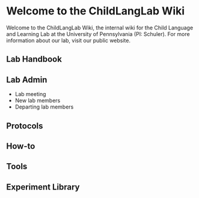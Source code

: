 # Welcome to the ChildLangLab Wiki

Welcome to the ChildLangLab Wiki, the internal wiki for the Child Language and Learning Lab at the University of Pennsylvania (PI: Schuler).  For more information about our lab, visit our public website.

<!--- toc --->

## Lab Handbook

## Lab Admin
- Lab meeting
- New lab members
- Departing lab members


## Protocols

## How-to

## Tools

## Experiment Library
